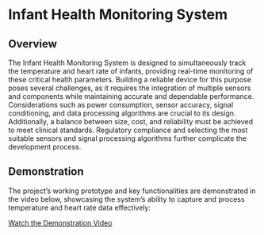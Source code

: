 # Infant Health Monitoring System

## Overview
The Infant Health Monitoring System is designed to simultaneously track the temperature and heart rate of infants, providing real-time monitoring of these critical health parameters. Building a reliable device for this purpose poses several challenges, as it requires the integration of multiple sensors and components while maintaining accurate and dependable performance. Considerations such as power consumption, sensor accuracy, signal conditioning, and data processing algorithms are crucial to its design. Additionally, a balance between size, cost, and reliability must be achieved to meet clinical standards. Regulatory compliance and selecting the most suitable sensors and signal processing algorithms further complicate the development process.

## Demonstration
The project’s working prototype and key functionalities are demonstrated in the video below, showcasing the system’s ability to capture and process temperature and heart rate data effectively:

[Watch the Demonstration Video](https://youtu.be/AKDAN-S1Rdo?si=bXrJzYQfCrxreE1C)
